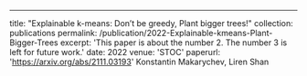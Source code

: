 ---
title: "Explainable k-means: Don’t be greedy, Plant bigger trees!"
collection: publications
permalink: /publication/2022-Explainable-kmeans-Plant-Bigger-Trees
excerpt: 'This paper is about the number 2. The number 3 is left for future work.'
date: 2022
venue: 'STOC'
paperurl: 'https://arxiv.org/abs/2111.03193'
Konstantin Makarychev, Liren Shan


<!-- citation: 'Your Name, You. (2010). &quot;Paper Title Number 2.&quot; <i>Journal 1</i>. 1(2).'
--- -->
<!-- This paper is about the number 2. The number 3 is left for future work. -->

<!-- [Download paper here](http://academicpages.github.io/files/paper2.pdf)

Recommended citation: Your Name, You. (2010). "Paper Title Number 2." <i>Journal 1</i>. 1(2). -->
